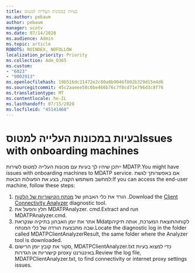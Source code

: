 ```yaml
---
title: בעיות במכונות העלייה למטוס
ms.author: pebaum
author: pebaum
manager: scotv
ms.date: 07/14/2020
ms.audience: Admin
ms.topic: article
ROBOTS: NOINDEX, NOFOLLOW
localization_priority: Priority
ms.collection: Adm_O365
ms.custom:
- "6023"
- "9002913"
ms.openlocfilehash: 19b516dc21472e2c80a8b9046f802b329d15e4d6
ms.sourcegitcommit: 45c2aaeee58c0be466b76c7f0cd71e796d3c8f76
ms.translationtype: MT
ms.contentlocale: he-IL
ms.lasthandoff: 07/15/2020
ms.locfileid: "45141468"
---
```

# <a name="issues-with-onboarding-machines"></a><span data-ttu-id="10053-102">בעיות במכונות העלייה למטוס</span><span class="sxs-lookup"><span data-stu-id="10053-102">Issues with onboarding machines</span></span>

<span data-ttu-id="10053-103">ייתכן שיהיו לך בעיות עם מכונות העלייה למטוס לשירות MDATP.</span><span class="sxs-lookup"><span data-stu-id="10053-103">You might have issues with onboarding machines to MDATP service.</span></span> <span data-ttu-id="10053-104">אם באפשרותך לגשת למחשב משתמש הקצה, בצע את הפעולות הבאות:</span><span class="sxs-lookup"><span data-stu-id="10053-104">If you can access the end-user machine, follow these steps:</span></span>

1. <span data-ttu-id="10053-105">הורד את כלי האבחון של [מנתח הקישוריות של הלקוח](https://aka.ms/mdatpanalyzer) .</span><span class="sxs-lookup"><span data-stu-id="10053-105">Download the [Client Connectivity Analyzer](https://aka.ms/mdatpanalyzer) diagnostic tool.</span></span>
2. <span data-ttu-id="10053-106">חלץ והפעל את MDATPAnalyzer. cmd.</span><span class="sxs-lookup"><span data-stu-id="10053-106">Extract and run MDATPAnalyzer.cmd.</span></span>
3. <span data-ttu-id="10053-107">אתר את יומן האבחון בתיקיה שנקראת Mdatpלקוחוהתוצאת המערכת, אותה תיקיה שבה מתבצעת הורדה של כלי המנתח.</span><span class="sxs-lookup"><span data-stu-id="10053-107">Locate the diagnostic log in the folder called MDATPClientAnalyzerResult, the same folder where the Analyzer tool is downloaded.</span></span>
4. <span data-ttu-id="10053-108">סקור את קובץ יומן הרישום, MDATPClientAnalyzer.txt כדי למצוא בעיות קישוריות או הגדרות proxy באינטרנט.</span><span class="sxs-lookup"><span data-stu-id="10053-108">Review the log file, MDATPClientAnalyzer.txt, to find connectivity or internet proxy settings issues.</span></span>
